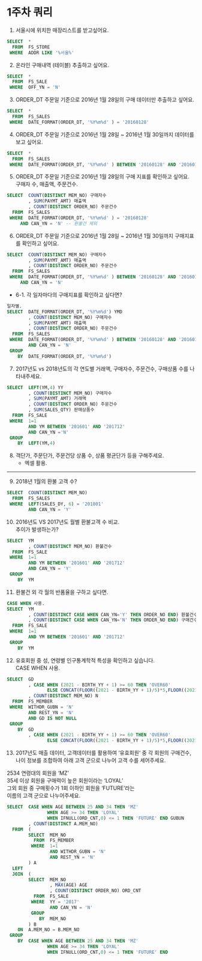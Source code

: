 # 1주차 쿼리

1. 서울시에 위치한 매장리스트를 받고싶어요. 	
``` SQL 
SELECT  *	
  FROM  FS_STORE 	
 WHERE  ADDR LIKE '%서울%'	
```	
2. 온라인 구매내역 (테이블) 추출하고 싶어요. 	
``` SQL 	
SELECT  *	
  FROM  FS_SALE	
 WHERE  OFF_YN = 'N'	
```	
	
3. ORDER_DT 주문일 기준으로 2016년 1월 28일의 구매 데이터만 추출하고 싶어요. 	
``` SQL 	
SELECT  * 	
  FROM  FS_SALES	
 WHERE  DATE_FORMAT(ORDER_DT, '%Y%m%d' ) = '20160128'	
```	
4. ORDER_DT 주문일 기준으로 2016년 1월 28일 ~ 2016년 1월 30일까지 데이터를 보고 싶어요.	
``` SQL 
SELECT  * 	
  FROM  FS_SALES	
 WHERE  DATE_FORMAT(ORDER_DT, '%Y%m%d' ) BETWEEN '20160128' AND '20160130'	
```	
5. ORDER_DT 주문일 기준으로 2016년 1월 28일의 구매 지표를 확인하고 싶어요.  	
구매자 수, 매출액, 주문건수. 	
``` SQL 
SELECT  COUNT(DISTINCT MEM_NO) 구매자수	
        , SUM(PAYMT_AMT) 매출액	
        , COUNT(DISTINCT ORDER_NO) 주문건수	
  FROM  FS_SALES	
 WHERE  DATE_FORMAT(ORDER_DT, '%Y%m%d' ) = '20160128'	
	 AND CAN_YN = 'N' -- 환불건 제외 
```	
6. ORDER_DT 주문일 기준으로 2016년 1월 28일 ~ 2016년 1월 30일까지 구매지표를 확인하고 싶어요. 	
``` SQL 
SELECT  COUNT(DISTINCT MEM_NO) 구매자수	
        , SUM(PAYMT_AMT) 매출액	
        , COUNT(DISTINCT ORDER_NO) 주문건수	
  FROM  FS_SALES	
 WHERE  DATE_FORMAT(ORDER_DT, '%Y%m%d' ) BETWEEN '20160128' AND '20160130'	
	 AND CAN_YN = 'N' 
```	

* 6-1. 각 일자마다의 구매지표를 확인하고 싶다면? 	
``` SQL 
일자별.	
SELECT  DATE_FORMAT(ORDER_DT, '%Y%m%d') YMD  	
        , COUNT(DISTINCT MEM_NO) 구매자수 	
        , SUM(PAYMT_AMT) 매출액   	
        , COUNT(DISTINCT ORDER_NO) 주문건수    	
  FROM  FS_SALES    	
 WHERE  DATE_FORMAT(ORDER_DT, '%Y%m%d' ) BETWEEN '20160128' AND '20160130'  	
        AND CAN_YN = 'N' 	
 GROUP 	
    BY  DATE_FORMAT(ORDER_DT, '%Y%m%d') 	
```	

  
7. 2017년도 vs 2018년도의 각 연도별 거래액, 구매자수, 주문건수, 구매상품 수를 나타내주세요. 	
``` SQL 
SELECT  LEFT(YM,4) YY   	
        , COUNT(DISTINCT MEM_NO) 구매자수   	
        , SUM(PAYMT_AMT) 거래액    	
        , COUNT(DISTINCT ORDER_NO) 주문건수 	
        , SUM(SALES_QTY) 판매상품수  	
  FROM  FS_SALE     	
 WHERE  1=1     	
        AND YM BETWEEN '201601' AND '201712'    	
        AND CAN_YN ='N' 	
 GROUP  	
    BY  LEFT(YM,4) 	
```	
8. 객단가, 주문단가, 주문건당 상품 수, 상품 평균단가 등을 구해주세요.  	
    * 엑셀 활용. 
___


9. 2018년 1월의 환불 고객 수? 	
``` SQL 
SELECT  COUNT(DISTINCT MEM_NO)	
  FROM  FS_SALES	
 WHERE  LEFT(SALES_DY, 6) = '201801'	
 	    AND CAN_YN = 'Y'
```	
10. 2016년도 VS 2017년도 월별 환불고객 수 비교. 	
추이가 발생하는가? 	
``` SQL 
SELECT  YM 	
	    , COUNT(DISTINCT MEM_NO) 환불건수
  FROM  FS_SALE	
 WHERE  1=1	
        AND YM BETWEEN '201601' AND '201712' 	
        AND CAN_YN = 'Y'	
 GROUP 	
    BY  YM 	
```	
11. 환불건 외 각 월의 반품율을 구하고 싶다면. 	
``` SQL 
CASE WHEN 사용. 	
SELECT  YM 	
        , COUNT(DISTINCT CASE WHEN CAN_YN='Y' THEN ORDER_NO END) 환불건수
        , COUNT(DISTINCT CASE WHEN CAN_YN='N' THEN ORDER_NO END) 구매건수
  FROM  FS_SALE	
 WHERE  1=1	
	    AND YM BETWEEN '201601' AND '201712'
 GROUP 	
    BY  YM 	
```	
12. 유효회원 중 성, 연령별 인구통계학적 특성을 확인하고 싶습니다. 	
CASE WHEN 사용. 	
``` SQL 	
SELECT  GD 	
        , CASE WHEN (2021 - BIRTH_YY + 1) >= 60 THEN 'OVER60'	
               ELSE CONCAT(FLOOR((2021 - BIRTH_YY + 1)/5)*5,FLOOR((2021 - BIRTH_YY + 1)/5)*5+5) END AGE	
        , COUNT(DISTINCT MEM_NO) N 	
  FROM  FS_MEMBER 	
 WHERE  WITHDR_GUBN = 'N' 	
        AND REST_YN = 'N' 	
        AND GD IS NOT NULL 	
 GROUP 	
    BY  GD 	
        , CASE WHEN (2021 - BIRTH_YY + 1) >= 60 THEN 'OVER60'	
               ELSE CONCAT(FLOOR((2021 - BIRTH_YY + 1)/5)*5,FLOOR((2021 - BIRTH_YY + 1)/5)*5+5) END 	
```	
13. 2017년도 매출 데이터, 고객데이터를 활용하여 ‘유효회원‘ 중	
각 회원의 구매건수, 나이 정보를 조합하여 아래 고객 군으로 나누어 고객 수를 세어주세요. 	

2534 연령대의 회원을 ‘MZ’ 	
35세 이상 회원을 구매력이 높은 회원이라는 ‘LOYAL’ 	
그외 회원 중 구매횟수가 1회 이하인 회원을 ‘FUTURE’라는 	
이름의 고객 군으로 나누어주세요.  	

``` SQL 	
SELECT  CASE WHEN AGE BETWEEN 25 AND 34 THEN 'MZ'	
               WHEN AGE >= 34 THEN 'LOYAL'	
               WHEN IFNULL(ORD_CNT,0) <= 1 THEN 'FUTURE' END GUBUN 	
        , COUNT(DISTINCT A.MEM_NO)	
  FROM  ( 	
        SELECT  MEM_NO 	
          FROM  FS_MEMBER 	
         WHERE  1=1 	
                AND WITHDR_GUBN = 'N' 	
                AND REST_YN = 'N' 	
        ) A 	
  LEFT 	
  JOIN  ( 	
        SELECT  MEM_NO 	
                , MAX(AGE) AGE 	
                , COUNT(DISTINCT ORDER_NO) ORD_CNT	
          FROM  FS_SALE 	
         WHERE  YY = '2017'	
                AND CAN_YN = 'N' 	
         GROUP 	
            BY  MEM_NO 	
        ) B 	
    ON  A.MEM_NO = B.MEM_NO     	
 GROUP 	
    BY  CASE WHEN AGE BETWEEN 25 AND 34 THEN 'MZ'	
               WHEN AGE >= 34 THEN 'LOYAL'	
               WHEN IFNULL(ORD_CNT,0) <= 1 THEN 'FUTURE' END	
```
